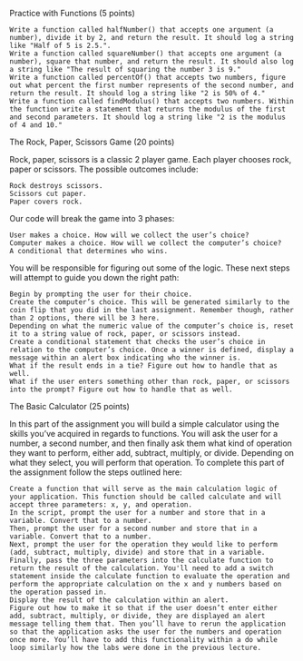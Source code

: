 Practice with Functions (5 points)

    Write a function called halfNumber() that accepts one argument (a number), divide it by 2, and return the result. It should log a string like "Half of 5 is 2.5.".
    Write a function called squareNumber() that accepts one argument (a number), square that number, and return the result. It should also log a string like "The result of squaring the number 3 is 9."
    Write a function called percentOf() that accepts two numbers, figure out what percent the first number represents of the second number, and return the result. It should log a string like "2 is 50% of 4."
    Write a function called findModulus() that accepts two numbers. Within the function write a statement that returns the modulus of the first and second parameters. It should log a string like "2 is the modulus of 4 and 10."

The Rock, Paper, Scissors Game (20 points)

Rock, paper, scissors is a classic 2 player game. Each player chooses rock, paper or scissors. The possible outcomes include:

    Rock destroys scissors.
    Scissors cut paper.
    Paper covers rock.

Our code will break the game into 3 phases:

    User makes a choice. How will we collect the user’s choice?
    Computer makes a choice. How will we collect the computer’s choice?
    A conditional that determines who wins.

You will be responsible for figuring out some of the logic. These next steps will attempt to guide you down the right path:

    Begin by prompting the user for their choice.
    Create the computer’s choice. This will be generated similarly to the coin flip that you did in the last assignment. Remember though, rather than 2 options, there will be 3 here.
    Depending on what the numeric value of the computer’s choice is, reset it to a string value of rock, paper, or scissors instead.
    Create a conditional statement that checks the user’s choice in relation to the computer’s choice. Once a winner is defined, display a message within an alert box indicating who the winner is.
    What if the result ends in a tie? Figure out how to handle that as well.
    What if the user enters something other than rock, paper, or scissors into the prompt? Figure out how to handle that as well.

The Basic Calculator (25 points)

In this part of the assignment you will build a simple calculator using the skills you’ve acquired in regards to functions. You will ask the user for a number, a second number, and then finally ask them what kind of operation they want to perform, either add, subtract, multiply, or divide. Depending on what they select, you will perform that operation. To complete this part of the assignment follow the steps outlined here:

    Create a function that will serve as the main calculation logic of your application. This function should be called calculate and will accept three parameters: x, y, and operation.
    In the script, prompt the user for a number and store that in a variable. Convert that to a number.
    Then, prompt the user for a second number and store that in a variable. Convert that to a number.
    Next, prompt the user for the operation they would like to perform (add, subtract, multiply, divide) and store that in a variable.
    Finally, pass the three parameters into the calculate function to return the result of the calculation. You'll need to add a switch statement inside the calculate function to evaluate the operation and perform the appropriate calculation on the x and y numbers based on the operation passed in.
    Display the result of the calculation within an alert.
    Figure out how to make it so that if the user doesn’t enter either add, subtract, multiply, or divide, they are displayed an alert message telling them that. Then you’ll have to rerun the application so that the application asks the user for the numbers and operation once more. You’ll have to add this functionality within a do while loop similarly how the labs were done in the previous lecture.
